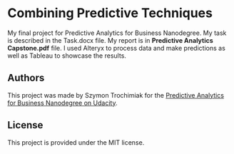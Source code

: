 # Combining Predictive Techniques
My final project for Predictive Analytics for Business Nanodegree. My task is described in the Task.docx file. My report is in **Predictive Analytics Capstone.pdf** file. I used Alteryx to process data and make predictions as well as Tableau to showcase the results.

## Authors
This project was made by Szymon Trochimiak for the [Predictive Analytics for Business Nanodegree on Udacity](https://www.udacity.com/course/predictive-analytics-for-business-nanodegree--nd008).

## License
This project is provided under the MIT license.
